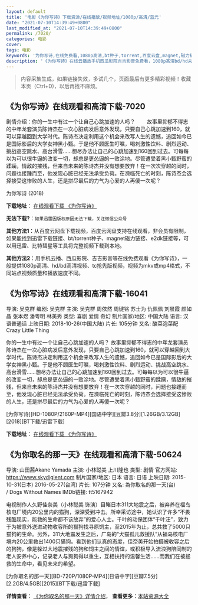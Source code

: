 ```yaml
---
layout: default
title: '电影《为你写诗》下载资源/在线播放/视频地址/1080p/高清/蓝光'
date: "2021-07-10T14:39:49+0800"
last_modified_at: "2021-07-10T14:39:49+0800"
permalink: /7020/
categories: 电影
cover:
tags: 电影
keywords: '为你写诗,在线免费看,1080p高清,bt种子,torrent,百度云盘,magnet,磁力链,迅雷下载资源'
description: '《为你写诗》在线云播放手机西瓜影院吉吉影音免费看，1080p高清bd/hd未删减完整版和tc抢先枪版，mkv/mp4格式，附带bt/torrent种子、magnet/磁力链、百度云盘、网盘资源迅雷下载链接'
---
```


>内容采集生成，如果链接失效，多试几个，页面最后有更多精彩视频！收藏本页（Ctrl+D)，以后再找不麻烦。


## 《为你写诗》在线观看和高清下载-7020

剧情介绍：你的一生中有过一个让自己心跳加速的人吗？ 　　故事里抑郁不得志的中年龙套演员陈诗杰在一次心脏病发后意外发现，只要自己心跳加速到160，就可以穿越回到大学时代。陈诗杰决定利用这个机会来改写人生的遗憾，追回如今已是国际影后的大学女神黑小甄。于是他不顾医生叮嘱，喝刺激性饮料、剧烈运动、挑战高空跳水、高台滑雪......想尽办法让自己的心跳加速到160回到过去。可每每以为可以很牛逼的改变一切，却总是更怂逼的一败涂地。尽管遭受着黑小甄野蛮的蹂躏，情敌的摧残，但来自未来的陈诗杰并没有想要放弃！在一次次穿越的同时，问题也接踵而至，他发现心脏已经无法承受负荷。在濒临死亡的时刻，陈诗杰会选择接受这惨败的人生，还是拼尽最后的力气为心爱的人再傻一次呢？


为你写诗 (2018)

**下载地址**： [在线观看下载 《为你写诗》](https://www.btbtdy.me/btdy/dy13824.html) 


**无法下载?**：`如果迅雷因版权原因无法下载，关注微信公众号 `

**其他方法1**：从百度云网盘下载视频，百度云网盘支持在线观看，非会员有限制，如果能找到迅雷下载链接、bt/torrent种子、magnet磁力链接、e2dk链接等，可以用迅雷、比特彗星等工具将完整视频下载到本地。

**其他方法2**：用手机云播、西瓜影院、吉吉影音等在线免费观看《为你写诗》，一般提供1080p高清、hd/bd高清视频、tc抢先版视频，视频为mkv或mp4格式，不同站点视频质量和播放速度不同。


## 《为你写诗》在线观看和高清下载-16041

导演: 吴克群 编剧: 吴克群 主演: 吴克群 周依然 周键铭 苏士为 仇佩佩 刘晨霞 颜如晶 张本煜 潘粤明 林美秀 类型: 喜剧 爱情 奇幻 制片国家/地区: 中国大陆 语言: 汉语普通话 上映日期: 2018-10-26(中国大陆) 片长: 105分钟 又名: 酸菜泡菜配 Crazy Little Thing

你的一生中有过一个让自己心跳加速的人吗？ 故事里抑郁不得志的中年龙套演员陈诗杰在一次心脏病发后意外发现，只要自己心跳加速到160，就可以穿越回到大学时代。陈诗杰决定利用这个机会来改写人生的遗憾，追回如今已是国际影后的大学女神黑小甄。于是他不顾医生叮嘱，喝刺激性饮料、剧烈运动、挑战高空跳水、高台滑雪……想尽办法让自己的心跳加速到160回到过去。可每每以为可以很牛逼的改变一切，却总是更怂逼的一败涂地。尽管遭受着黑小甄野蛮的蹂躏，情敌的摧残，但来自未来的陈诗杰并没有想要放弃！在一次次穿越的同时，问题也接踵而至，他发现心脏已经无法承受负荷。在濒临死亡的时刻，陈诗杰会选择接受这惨败的人生，还是拼尽最后的力气为心爱的人再傻一次呢？


[为你写诗][HD-1080P/2160P-MP4][国语中字][豆瓣3.8分][1.26GB/3.12GB][2018][BT下载/迅雷下载]

**下载地址**： [在线观看下载 《为你写诗》](https://www.btdx8.com/torrent/wnxs_2018.html) 


## 《为你取名的那一天》在线观看和高清下载-50624

导演: 山田茜Akane Yamada 主演: 小林聪美 上川隆也 类型: 剧情 官方网站: https://www.skydigient.com 制片国家/地区: 日本 语言: 日语 上映日期: 2015-10-31(日本) 2016-05-27(台湾) 片长: 107分钟 又名: 為你取名的那一天(台) / Dogs Without Names IMDb链接: tt5167942

电视制作人久野佳奈美（小林聪美 饰演）目睹日本311大地震之后，被弃养在福岛核电厂境内20公里内的猫狗，深深受到冲击。所幸采访途中，她认识了许多“不畏残酷现实，能救的生命都不该放弃”的爱心人士。千叶的动保团体“千叶汪”，致力于为被意外送进动物收容所的猫狗找寻原饲主，至2015年为止，总共救了5000只猫狗的生命。另外，311大地震发生之后，广岛的“犬猫孤儿救援队”从福岛核电厂境内20公里救出1400只猫狗。看到他们认真的态度，佳奈美开始拍摄被收容之后的狗狗，像是躲过大地震摧残的狗和饲主之间的情谊，或积极导入流浪狗陪同制的老人安养中心，记录老人与狗狗得以重生，互相扶持的温馨生活……而我们在被拯救的生命中，看见未来的希望。


[为你取名的那一天][BD-720P/1080P-MP4][日语中字][豆瓣7.5分][2.2GB/4.5GB][2015][BT下载/迅雷下载]

**详情查看**： [《为你取名的那一天》详情介绍](/movie/50624/)， **查看更多**：[本站资源大全](/movie/t/all/)

